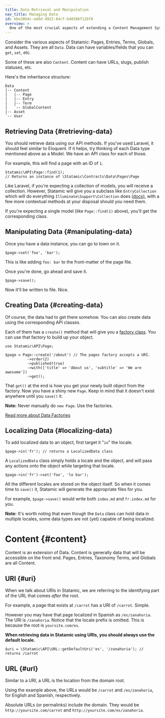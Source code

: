 ```yaml
---
title: Data Retrieval and Manipulation
nav_title: Managing Data
id: bbe3864c-ad6d-4922-84cf-b48586f12bf8
overview: >
  One of the most crucial aspects of extending a Content Management System is being able to retrieve the data and manipulate it. The Statamic API and it's related classes provide you with ways to handle these sorts of situations.
---
```


Consider the various aspects of Statamic: Pages, Entries, Terms, Globals, and Assets. They are all `Data`. Data can have variables/fields that you can `get`, `set`, etc.

Some of these are also `Content`. Content can have URLs, slugs, publish statuses, etc.

Here's the inheritance structure:

``` .language-files
Data
|-- Content
|   |-- Page
|   |-- Entry
|   |-- Term
|   `-- GlobalContent
|-- Asset
`-- User
```

## Retrieving Data {#retrieving-data}

You should retrieve data using our API methods. If you've used Laravel, it should feel similar to Eloquent. If it helps, try thinking of each Data type mentioned above as a Model. We have an API class for each of those.

For example, this will find a page with an ID of `1`.

```
Statamic\API\Page::find(1);
// Returns an instance of \Statamic\Contracts\Data\Pages\Page
```

Like Laravel, if you're expecting a collection of models, you will receive a collection. However, Statamic will give you a subclass like `EntryCollection` which will do everything `Illuminate\Support\Collection` does [(docs)](https://laravel.com/docs/5.1/collections), with a few more contextual methods at your disposal should you need them.

If you're expecting a single model (like `Page::find(1)` above), you'll get the corresponding class.

## Manipulating Data {#manipulating-data}

Once you have a data instance, you can go to town on it.

```
$page->set('foo', 'bar');
```

This is like adding `foo: bar` to the front-matter of the page file.

Once you're done, go ahead and save it.

```
$page->save();
```

Now it'll be written to file. Nice.

## Creating Data {#creating-data}

Of course, the data had to get there somehow. You can also create data using the corresponding API classes.

Each of them has a `create()` method that will give you a [factory class][factories]. You can use that factory to build up your object.

```
use Statamic\API\Page;

$page = Page::create('/about') // The pages factory accepts a URI.
          ->order(2)
          ->published(true)
          ->with(['title' => 'About us', 'subtitle' => 'We are awesome'])
          ->get();
```

That `get()` at the end is how you get your newly built object  from the factory. Now you have a shiny new `Page`. Keep in mind that it doesn't exist anywhere until you `save()` it.

**Note:** Never manually do `new Page`. Use the factories.

[Read more about Data Factories][factories]

## Localizing Data {#localizing-data}

To add localized data to an object, first target it "`in`" the locale.

```
$page->in('fr'); // returns a LocalizedData class
```

A `LocalizedData` class simply holds a locale and the object, and will pass any actions onto the object while targeting that locale.

```
$page->in('fr')->set('foo', 'le bar');
```

All the different locales are stored on the object itself. So when it comes time to `save()` it, Statamic will generate the appropriate files for you.

For example, `$page->save()` would write both `index.md` and `fr.index.md` for you.

**Note:** It's worth noting that even though the `Data` class can hold data in multiple locales, some data types are not (yet) capable of being localized.


# Content {#content}

Content is an extension of Data. Content is generally data that will be accessible on the front end. Pages, Entries, Taxonomy Terms, and Globals are all Content.

## URI {#uri}

When we talk about URIs in Statamic, we are referring to the identifying part of the URL that comes _after_ the root.

For example, a page that exists at `/carrot` has a URI of `/carrot`. Simple.

However you may have that page localized in Spanish as `/es/zanahoria`. The URI is `/zanahoria`. Notice that the locale prefix is omitted. This is because the root is `yoursite.com/es`.

**When retrieving data in Statamic using URIs, you should always use the default locale.**

```
$uri = \Statamic\API\URL::getDefaultUri('es', '/zanahoria'); // returns /carrot
```

## URL {#url}

Similar to a URI, a URL is the location from the domain root.

Using the example above, the URLs would be `/carrot` and `/es/zanahoria`, for English and Spanish, respectively.

Absolute URLs (or permalinks) include the domain. They would be `http://yoursite.com/carrot` and `http://yoursite.com/es/zanahoria`.

[factories]: /addons/data-factories
